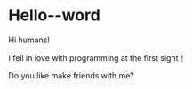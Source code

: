 # Hello--word

Hi humans!


I fell in love with programming at the first sight！

Do you like make friends with me?
